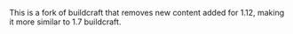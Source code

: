 This is a fork of buildcraft that removes new content added for 1.12, making it more similar to 1.7 buildcraft.